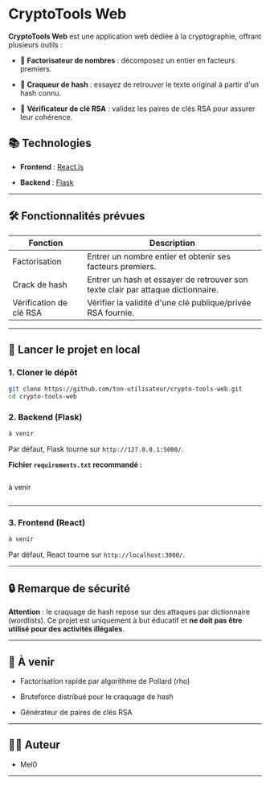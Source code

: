 # CryptoTools Web

**CryptoTools Web** est une application web dédiée à la cryptographie, offrant plusieurs outils :

- 🔢 **Factorisateur de nombres** : décomposez un entier en facteurs premiers.

- 🔐 **Craqueur de hash** : essayez de retrouver le texte original à partir d'un hash connu.

- 🔑 **Vérificateur de clé RSA** : validez les paires de clés RSA pour assurer leur cohérence.


## 📚 Technologies

- **Frontend** : [React.js](https://reactjs.org/)
  
- **Backend** : [Flask](https://flask.palletsprojects.com/)
  
---
  

## 🛠 Fonctionnalités prévues

| Fonction | Description |
| --- | --- |
| Factorisation | Entrer un nombre entier et obtenir ses facteurs premiers. |
| Crack de hash | Entrer un hash et essayer de retrouver son texte clair par attaque dictionnaire. |
| Vérification de clé RSA | Vérifier la validité d'une clé publique/privée RSA fournie. |

---

## 🚀 Lancer le projet en local

### 1. Cloner le dépôt

```bash
git clone https://github.com/ton-utilisateur/crypto-tools-web.git
cd crypto-tools-web
```

### 2. Backend (Flask)

```bash
à venir
```

Par défaut, Flask tourne sur `http://127.0.0.1:5000/`.

**Fichier `requirements.txt` recommandé :**

```
```
à venir 
```
```
---

### 3. Frontend (React)

```bash
à venir
```

Par défaut, React tourne sur `http://localhost:3000/`.

---

## 🔒 Remarque de sécurité

**Attention** : le craquage de hash repose sur des attaques par dictionnaire (wordlists). Ce projet est uniquement à but éducatif et **ne doit pas être utilisé pour des activités illégales**.

---

## 🧩 À venir

- Factorisation rapide par algorithme de Pollard (rho)
  
- Bruteforce distribué pour le craquage de hash
  
- Générateur de paires de clés RSA
  

---

## 🧑‍💻 Auteur

- Mel0

---
